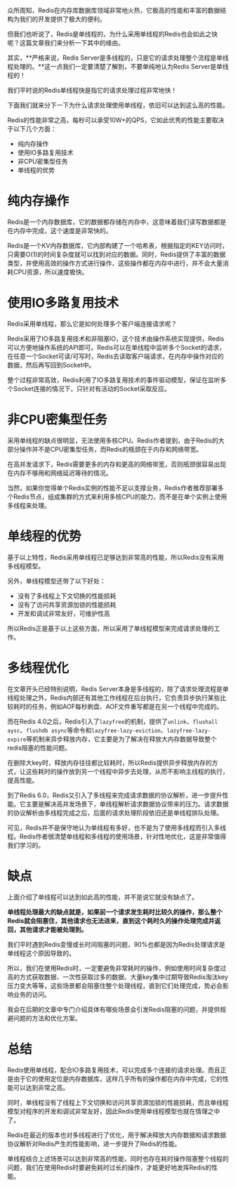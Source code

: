 众所周知，Redis在内存库数据库领域非常地火热，它极高的性能和丰富的数据结构为我们的开发提供了极大的便利。

但我们也听说了，Redis是单线程的，为什么采用单线程的Redis也会如此之快呢？这篇文章我们来分析一下其中的缘由。

其实，**严格来说，Redis Server是多线程的，只是它的请求处理整个流程是单线程处理的。**这一点我们一定要清楚了解到，不要单纯地认为Redis Server是单线程的！

我们平时说的Redis单线程快是指它的请求处理过程非常地快！

下面我们就来分下一下为什么请求处理使用单线程，依旧可以达到这么高的性能。

Redis的性能非常之高，每秒可以承受10W+的QPS，它如此优秀的性能主要取决于以下几个方面：

- 纯内存操作
- 使用IO多路复用技术
- 非CPU密集型任务
- 单线程的优势



# 纯内存操作

Redis是一个内存数据库，它的数据都存储在内存中，这意味着我们读写数据都是在内存中完成，这个速度是非常快的。

Redis是一个KV内存数据库，它内部构建了一个哈希表，根据指定的KEY访问时，只需要O(1)的时间复杂度就可以找到对应的数据。同时，Redis提供了丰富的数据类型，并使用高效的操作方式进行操作，这些操作都在内存中进行，并不会大量消耗CPU资源，所以速度极快。

# 使用IO多路复用技术

Redis采用单线程，那么它是如何处理多个客户端连接请求呢？

Redis采用了IO多路复用技术和非阻塞IO，这个技术由操作系统实现提供，Redis可以方便地操作系统的API即可。Redis可以在单线程中监听多个Socket的请求，在任意一个Socket可读/可写时，Redis去读取客户端请求，在内存中操作对应的数据，然后再写回到Socket中。

整个过程非常高效，Redis利用了IO多路复用技术的事件驱动模型，保证在监听多个Socket连接的情况下，只针对有活动的Socket采取反应。

# 非CPU密集型任务

采用单线程的缺点很明显，无法使用多核CPU。Redis作者提到，由于Redis的大部分操作并不是CPU密集型任务，而Redis的瓶颈在于内存和网络带宽。

在高并发请求下，Redis需要更多的内存和更高的网络带宽，否则瓶颈很容易出现在内存不够用和网络延迟等待的情况。

当然，如果你觉得单个Redis实例的性能不足以支撑业务，Redis作者推荐部署多个Redis节点，组成集群的方式来利用多核CPU的能力，而不是在单个实例上使用多线程来处理。

# 单线程的优势

基于以上特性，Redis采用单线程已足够达到非常高的性能，所以Redis没有采用多线程模型。

另外，单线程模型还带了以下好处：

- 没有了多线程上下文切换的性能损耗
- 没有了访问共享资源加锁的性能损耗
- 开发和调试非常友好，可维护性高

所以Redis正是基于以上这些方面，所以采用了单线程模型来完成请求处理的工作。

# 多线程优化

在文章开头已经特别说明，Redis Server本身是多线程的，除了请求处理流程是单线程处理之外，Redis内部还有其他工作线程在后台执行，它负责异步执行某些比较耗时的任务，例如AOF每秒刷盘、AOF文件重写都是在另一个线程中完成的。

而在Redis 4.0之后，Redis引入了`lazyfree`的机制，提供了`unlink`、`flushall aysc`、`flushdb async`等命令和`lazyfree-lazy-eviction`、`lazyfree-lazy-expire`等机制来异步释放内存，它主要是为了解决在释放大内存数据导致整个redis阻塞的性能问题。

在删除大key时，释放内存往往都比较耗时，所以Redis提供异步释放内存的方式，让这些耗时的操作放到另一个线程中异步去处理，从而不影响主线程的执行，提高性能。

到了Redis 6.0，Redis又引入了多线程来完成请求数据的协议解析，进一步提升性能。它主要是解决高并发场景下，单线程解析请求数据协议带来的压力。请求数据的协议解析由多线程完成之后，后面的请求处理阶段依旧还是单线程排队处理。

可见，Redis并不是保守地认为单线程有多好，也不是为了使用多线程而引入多线程。Redis作者很清楚单线程和多线程的使用场景，针对性地优化，这是非常值得我们学习的。

# 缺点

上面介绍了单线程可以达到如此高的性能，并不是说它就没有缺点了。

**单线程处理最大的缺点就是，如果前一个请求发生耗时比较久的操作，那么整个Redis就会阻塞住，其他请求也无法进来，直到这个耗时久的操作处理完成并返回，其他请求才能被处理到。**

我们平时遇到Redis变慢或长时间阻塞的问题，90%也都是因为Redis处理请求是单线程这个原因导致的。

所以，我们在使用Redis时，一定要避免非常耗时的操作，例如使用时间复杂度过高的方式获取数据、一次性获取过多的数据、大量key集中过期导致Redis淘汰key压力变大等等，这些场景都会阻塞住整个处理线程，直到它们处理完成，势必会影响业务的访问。

我会在后期的文章中专门介绍具体有哪些场景会引发Redis阻塞的问题，并提供规避问题的方法和优化方案。

# 总结

Redis使用单线程，配合IO多路复用技术，可以完成多个连接的请求处理。而且正是由于它的使用定位是内存数据库，这样几乎所有的操作都在内存中完成，它的性能可以达到非常之高。

同时，单线程没有了线程上下文切换和访问共享资源加锁的性能损耗，而且单线程模型对程序的开发和调试非常友好，因此Redis使用单线程模型也就在情理之中了。

Redis在最近的版本也对多线程进行了优化，用于解决释放大内存数据和请求数据协议解析对Redis产生的性能影响，进一步提升了Redis的性能。

单线程结合上述场景可以达到非常高的性能，同时也存在耗时操作阻塞整个线程的问题，我们在使用Redis时要避免耗时过长的操作，才能更好地发挥Redis的性能。
